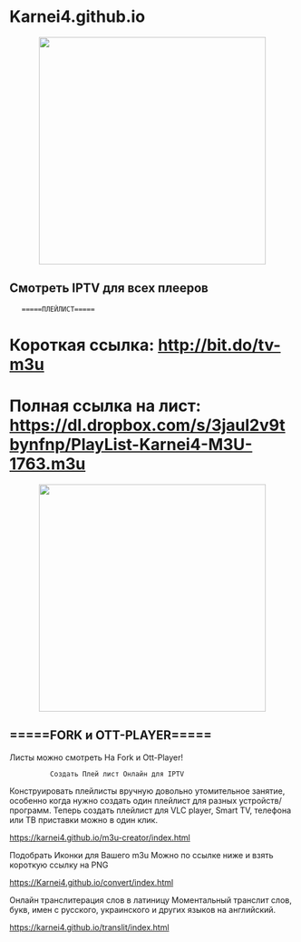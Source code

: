 # Karnei4.github.io

<p align="center"><img src="https://besplatka.ua/aws/54/55/21/14/predostavlyayu-uslugi-iptv-400-kanalov--kanaly--18-photo-ee41.jpg" width="400"></p>

## Смотреть IPTV для всех плееров

       =====ПЛЕЙЛИСТ===== 
 
# Короткая ссылка: http://bit.do/tv-m3u 

# Полная ссылка на лист: https://dl.dropbox.com/s/3jaul2v9tbynfnp/PlayList-Karnei4-M3U-1763.m3u 




  
<p align="center"><img src="https://i.ytimg.com/vi/C6mxWItiErg/maxresdefault.jpg" width="400"></p>
 
## =====FORK и OTT-PLAYER=====
Листы можно смотреть На Fork и Ott-Player!
 





              Создать Плей лист Онлайн для IPTV

Конструировать плейлисты вручную довольно утомительное занятие, 
особенно когда нужно создать один плейлист для разных устройств/программ. 
Теперь создать плейлист для VLC player, Smart TV, телефона или ТВ приставки можно в один клик.


https://karnei4.github.io/m3u-creator/index.html

Подобрать Иконки для Вашего m3u Можно по ссылке ниже и взять короткую ссылку на PNG

https://Karnei4.github.io/convert/index.html

Онлайн транслитерация слов в латиницу
Моментальный транслит слов, букв, имен с русского, украинского и других языков на английский.

https://karnei4.github.io/translit/index.html
